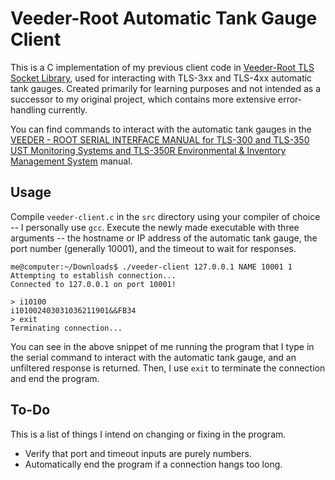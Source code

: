 # Veeder-Root Automatic Tank Gauge Client

This is a C implementation of my previous client code in [Veeder-Root TLS Socket Library](https://github.com/eredden/Veeder-Root-TLS-Socket-Library), used for interacting with TLS-3xx and TLS-4xx automatic tank gauges. Created primarily for learning purposes and not intended as a successor to my original project, which contains more extensive error-handling currently.

You can find commands to interact with the automatic tank gauges in the [VEEDER - ROOT SERIAL INTERFACE MANUAL for TLS-300 and TLS-350 UST Monitoring Systems and TLS-350R Environmental & Inventory Management System](https://cdn.chipkin.com/files/liz/576013-635.pdf) manual.

## Usage

Compile `veeder-client.c` in the `src` directory using your compiler of choice -- I personally use `gcc`. Execute the newly made executable with three arguments -- the hostname or IP address of the automatic tank gauge, the port number (generally 10001), and the timeout to wait for responses.

```
me@computer:~/Downloads$ ./veeder-client 127.0.0.1 NAME 10001 1
Attempting to establish connection...
Connected to 127.0.0.1 on port 10001!

> i10100
i101002403031036211901&&FB34
> exit
Terminating connection...
```

You can see in the above snippet of me running the program that I type in the serial command to interact with the automatic tank gauge, and an unfiltered response is returned. Then, I use `exit` to terminate the connection and end the program.

## To-Do

This is a list of things I intend on changing or fixing in the program.

- Verify that port and timeout inputs are purely numbers.
- Automatically end the program if a connection hangs too long.